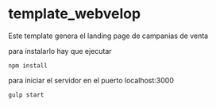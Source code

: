 # template_webvelop

Este template genera el landing page de campanias de venta

para instalarlo hay que ejecutar

 ```
 npm install 
 ```

 para iniciar el servidor en el puerto localhost:3000
 
 ```
 gulp start
 ```

 
 
